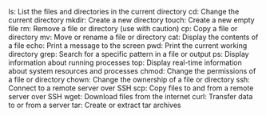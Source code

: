 ls: List the files and directories in the current directory
cd: Change the current directory
mkdir: Create a new directory
touch: Create a new empty file
rm: Remove a file or directory (use with caution)
cp: Copy a file or directory
mv: Move or rename a file or directory
cat: Display the contents of a file
echo: Print a message to the screen
pwd: Print the current working directory
grep: Search for a specific pattern in a file or output
ps: Display information about running processes
top: Display real-time information about system resources and processes
chmod: Change the permissions of a file or directory
chown: Change the ownership of a file or directory
ssh: Connect to a remote server over SSH
scp: Copy files to and from a remote server over SSH
wget: Download files from the internet
curl: Transfer data to or from a server
tar: Create or extract tar archives
